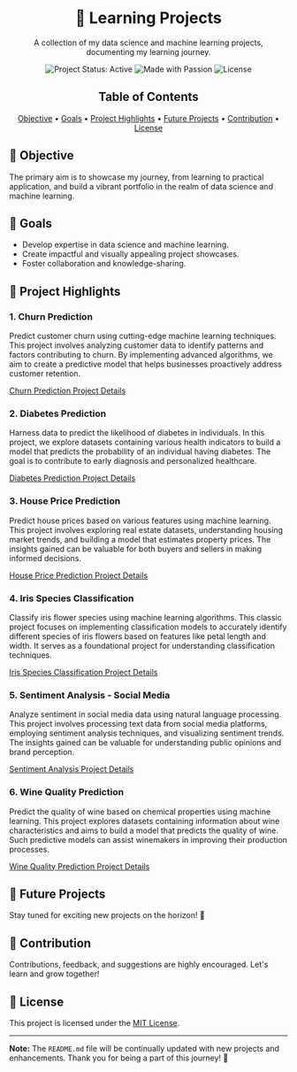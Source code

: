 <!-- Project Title -->
<h1 align="center">🚀 Learning Projects</h1>

<!-- Project Description -->
<p align="center">A collection of my data science and machine learning projects, documenting my learning journey.</p>

<!-- Badges -->
<p align="center">
  <img src="https://img.shields.io/badge/Status-Active-brightgreen.svg" alt="Project Status: Active">
  <img src="https://img.shields.io/badge/Made%20With-Passion-red.svg" alt="Made with Passion">
  <img src="https://img.shields.io/github/license/your-username/learning-projects" alt="License">
</p>

<!-- Table of Contents -->
<h2 align="center">Table of Contents</h2>

<p align="center">
  <a href="#-objective">Objective</a> •
  <a href="#-goals">Goals</a> •
  <a href="#-project-highlights">Project Highlights</a> •
  <a href="#-future-projects">Future Projects</a> •
  <a href="#-contribution">Contribution</a> •
  <a href="#-license">License</a>
</p>

<!-- Objective Section -->
## 🎯 Objective

The primary aim is to showcase my journey, from learning to practical application, and build a vibrant portfolio in the realm of data science and machine learning.

<!-- Goals Section -->
## 🌟 Goals

- Develop expertise in data science and machine learning.
- Create impactful and visually appealing project showcases.
- Foster collaboration and knowledge-sharing.

<!-- Project Highlights Section -->
## 📂 Project Highlights

### 1. Churn Prediction
   Predict customer churn using cutting-edge machine learning techniques. This project involves analyzing customer data to identify patterns and factors contributing to churn. By implementing advanced algorithms, we aim to create a predictive model that helps businesses proactively address customer retention.

   [Churn Prediction Project Details](Churn%20Prediction/README.md)

### 2. Diabetes Prediction
   Harness data to predict the likelihood of diabetes in individuals. In this project, we explore datasets containing various health indicators to build a model that predicts the probability of an individual having diabetes. The goal is to contribute to early diagnosis and personalized healthcare.

   [Diabetes Prediction Project Details](Diabetes%20Prediction/README.md)

### 3. House Price Prediction
   Predict house prices based on various features using machine learning. This project involves exploring real estate datasets, understanding housing market trends, and building a model that estimates property prices. The insights gained can be valuable for both buyers and sellers in making informed decisions.

   [House Price Prediction Project Details](House%20Price%20Prediction/README.md)

### 4. Iris Species Classification
   Classify iris flower species using machine learning algorithms. This classic project focuses on implementing classification models to accurately identify different species of iris flowers based on features like petal length and width. It serves as a foundational project for understanding classification techniques.

   [Iris Species Classification Project Details](Iris%20Species%20Classification/README.md)

### 5. Sentiment Analysis - Social Media
   Analyze sentiment in social media data using natural language processing. This project involves processing text data from social media platforms, employing sentiment analysis techniques, and visualizing sentiment trends. The insights gained can be valuable for understanding public opinions and brand perception.

   [Sentiment Analysis Project Details](Sentiment%20Analysis%20-%20Social%20Media/README.md)

### 6. Wine Quality Prediction
   Predict the quality of wine based on chemical properties using machine learning. This project explores datasets containing information about wine characteristics and aims to build a model that predicts the quality of wine. Such predictive models can assist winemakers in improving their production processes.

   [Wine Quality Prediction Project Details](Wine%20Quality%20Prediction/README.md)

<!-- Future Projects Section -->
## 🚀 Future Projects

Stay tuned for exciting new projects on the horizon! 🌈

<!-- Contribution Section -->
## 🤝 Contribution

Contributions, feedback, and suggestions are highly encouraged. Let's learn and grow together!

<!-- License Section -->
## 📄 License

This project is licensed under the [MIT License](LICENSE).

---

**Note:** The `README.md` file will be continually updated with new projects and enhancements. Thank you for being a part of this journey! 🙌
